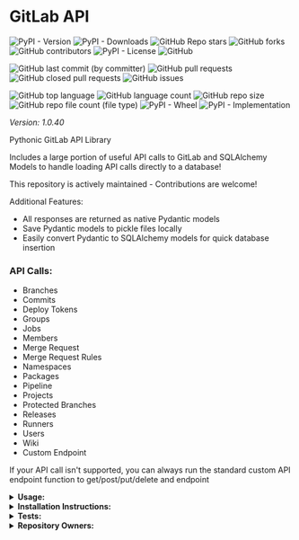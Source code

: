 # GitLab API

![PyPI - Version](https://img.shields.io/pypi/v/gitlab-api)
![PyPI - Downloads](https://img.shields.io/pypi/dd/gitlab-api)
![GitHub Repo stars](https://img.shields.io/github/stars/Knuckles-Team/gitlab-api)
![GitHub forks](https://img.shields.io/github/forks/Knuckles-Team/gitlab-api)
![GitHub contributors](https://img.shields.io/github/contributors/Knuckles-Team/gitlab-api)
![PyPI - License](https://img.shields.io/pypi/l/gitlab-api)
![GitHub](https://img.shields.io/github/license/Knuckles-Team/gitlab-api)

![GitHub last commit (by committer)](https://img.shields.io/github/last-commit/Knuckles-Team/gitlab-api)
![GitHub pull requests](https://img.shields.io/github/issues-pr/Knuckles-Team/gitlab-api)
![GitHub closed pull requests](https://img.shields.io/github/issues-pr-closed/Knuckles-Team/gitlab-api)
![GitHub issues](https://img.shields.io/github/issues/Knuckles-Team/gitlab-api)

![GitHub top language](https://img.shields.io/github/languages/top/Knuckles-Team/gitlab-api)
![GitHub language count](https://img.shields.io/github/languages/count/Knuckles-Team/gitlab-api)
![GitHub repo size](https://img.shields.io/github/repo-size/Knuckles-Team/gitlab-api)
![GitHub repo file count (file type)](https://img.shields.io/github/directory-file-count/Knuckles-Team/gitlab-api)
![PyPI - Wheel](https://img.shields.io/pypi/wheel/gitlab-api)
![PyPI - Implementation](https://img.shields.io/pypi/implementation/gitlab-api)

*Version: 1.0.40*

Pythonic GitLab API Library

Includes a large portion of useful API calls to GitLab and SQLAlchemy Models to handle loading API calls directly to a database!

This repository is actively maintained - Contributions are welcome!

Additional Features:
- All responses are returned as native Pydantic models
- Save Pydantic models to pickle files locally
- Easily convert Pydantic to SQLAlchemy models for quick database insertion


### API Calls:
- Branches
- Commits
- Deploy Tokens
- Groups
- Jobs
- Members
- Merge Request
- Merge Request Rules
- Namespaces
- Packages
- Pipeline
- Projects
- Protected Branches
- Releases
- Runners
- Users
- Wiki
- Custom Endpoint

If your API call isn't supported, you can always run the standard custom API endpoint function to get/post/put/delete and endpoint


<details>
  <summary><b>Usage:</b></summary>

Using the API directly

```python
#!/usr/bin/python

import gitlab_api
from gitlab_api import pydantic_to_sqlalchemy, upsert, save_model, load_model
from gitlab_api.gitlab_db_models import (
    BaseDBModel as Base,
)
import urllib3
import os
from urllib.parse import quote_plus

from sqlalchemy import create_engine
from sqlalchemy.orm import sessionmaker

urllib3.disable_warnings(urllib3.exceptions.InsecureRequestWarning)

gitlab_token = os.environ["GITLAB_TOKEN"]
postgres_username = os.environ["POSTGRES_USERNAME"]
postgres_password = os.environ["POSTGRES_PASSWORD"]
postgres_db_host = os.environ["POSTGRES_DB_HOST"]
postgres_port = os.environ["POSTGRES_PORT"]
postgres_db_name = os.environ["POSTGRES_DB_NAME"]


if __name__ == "__main__":
    print("Creating GitLab Client...")
    client = gitlab_api.Api(
        url="http://gitlab.arpa/api/v4/",
        token=gitlab_token,
        verify=False,
    )
    print("GitLab Client Created\n\n")

    print("\nFetching User Data...")
    user_response = client.get_users(active=True, humans=True)
    print(
        f"Users ({len(user_response.data)}) Fetched - "
        f"Status: {user_response.status_code}\n"
    )

    print("\nFetching Namespace Data...")
    namespace_response = client.get_namespaces()
    print(
        f"Namespaces ({len(namespace_response.data)}) Fetched - "
        f"Status: {namespace_response.status_code}\n"
    )

    print("\nFetching Project Data...")
    project_response = client.get_nested_projects_by_group(group_id=2, per_page=100)
    print(
        f"Projects ({len(project_response.data)}) Fetched - "
        f"Status: {project_response.status_code}\n"
    )

    print("\nFetching Merge Request Data...")
    merge_request_response = client.get_group_merge_requests(
        argument="state=all", group_id=2
    )

    print(
        f"\nMerge Requests ({len(merge_request_response.data)}) Fetched - "
        f"Status: {merge_request_response.status_code}\n"
    )

    # Pipeline Jobs table
    pipeline_job_response = None
    for project in project_response.data:
        job_response = client.get_project_jobs(project_id=project.id)
        if (
                not pipeline_job_response
                and hasattr(job_response, "data")
                and len(job_response.data) > 0
        ):
            pipeline_job_response = job_response
        elif (
                pipeline_job_response
                and hasattr(job_response, "data")
                and len(job_response.data) > 0
        ):
            pipeline_job_response.data.extend(job_response.data)
            print(
                f"Pipeline Jobs ({len(getattr(pipeline_job_response, 'data', []))}) "
                f"Fetched for Project ({project.id}) - "
                f"Status: {pipeline_job_response.status_code}\n"
            )

    print("Saving Pydantic Models...")
    user_file = save_model(model=user_response, file_name="user_model", file_path=".")
    namespace_file = save_model(
        model=namespace_response, file_name="namespace_model", file_path="."
    )
    project_file = save_model(
        model=project_response, file_name="project_model", file_path="."
    )
    merge_request_file = save_model(
        model=merge_request_response, file_name="merge_request_model", file_path="."
    )
    pipeline_job_file = save_model(
        model=pipeline_job_response, file_name="pipeline_job_model", file_path="."
    )
    print("Models Saved")

    print("Loading Pydantic Models...")
    user_response = load_model(file=user_file)
    namespace_response = load_model(file=namespace_file)
    project_response = load_model(file=project_file)
    merge_request_response = load_model(file=merge_request_file)
    pipeline_job_response = load_model(file=pipeline_job_file)
    print("Models Loaded")

    print("Converting Pydantic to SQLAlchemy model...")
    user_db_model = pydantic_to_sqlalchemy(schema=user_response)
    print(f"Database Models: {user_db_model}\n")

    print("Converting Pydantic to SQLAlchemy model...")
    namespace_db_model = pydantic_to_sqlalchemy(schema=namespace_response)
    print(f"Database Models: {namespace_db_model}\n")

    print("Converting Pydantic to SQLAlchemy model...")
    project_db_model = pydantic_to_sqlalchemy(schema=project_response)
    print(f"Database Models: {project_db_model}\n")

    print("Converting Pydantic to SQLAlchemy model...")
    merge_request_db_model = pydantic_to_sqlalchemy(schema=merge_request_response)
    print(f"Database Models: {merge_request_db_model}\n")

    print("Converting Pydantic to SQLAlchemy model...")
    pipeline_db_model = pydantic_to_sqlalchemy(schema=pipeline_job_response)
    print(f"Database Models: {pipeline_db_model}\n")

    print("Creating Engine")
    engine = create_engine(
        f"postgresql://{postgres_username}:{quote_plus(postgres_password)}@"
        f"{postgres_db_host}:{postgres_port}/{postgres_db_name}"
    )
    print("Engine Created\n\n")

    print("Creating Tables...")
    Base.metadata.create_all(engine)
    print("Tables Created\n\n")

    print("Creating Session...")
    Session = sessionmaker(bind=engine)
    session = Session()
    print("Session Created\n\n")

    print(f"Inserting ({len(user_response.data)}) Users Into Database...")
    upsert(session=session, model=user_db_model)
    print("Users Synchronization Complete!\n")

    print(f"Inserting ({len(namespace_response.data)}) Namespaces Into Database...")
    upsert(session=session, model=namespace_db_model)
    print("Namespaces Synchronization Complete!\n")

    print(f"Inserting ({len(project_response.data)}) Projects Into Database...\n")
    upsert(session=session, model=project_db_model)
    print("Projects Synchronization Complete!\n")

    print(
        f"Inserting ({len(merge_request_response.data)}) Merge Requests Into Database..."
    )
    upsert(session=session, model=merge_request_db_model)
    print("Merge Request Synchronization Complete!\n")

    print(
        f"Inserting ({len(pipeline_job_response.data)}) Pipeline Jobs Into Database..."
    )
    upsert(session=session, model=pipeline_db_model)
    print("Pipeline Jobs Synchronization Complete!\n")

    session.close()
    print("Session Closed")

```

</details>

<details>
  <summary><b>Installation Instructions:</b></summary>

Install Python Package

```bash
python -m pip install gitlab-api
```

</details>

<details>
  <summary><b>Tests:</b></summary>

pre-commit check
```bash
pre-commit run --all-files
```

pytest
```bash
python -m pip install -r test-requirements.txt
pytest ./test/test_gitlab_models.py
```

Full pytests

```bash
rm -rf ./dist/* \
&& python setup.py bdist_wheel --universal \
&& python -m pip uninstall gitlab-api -y \
&& python -m pip install  ./dist/*.whl \
&& pytest -vv ./test/test_gitlab_models.py \
&& pytest -vv ./test/test_gitlab_db_models.py \
&& python ./test/test_sqlalchemy.py
```
</details>


<details>
  <summary><b>Repository Owners:</b></summary>


<img width="100%" height="180em" src="https://github-readme-stats.vercel.app/api?username=Knucklessg1&show_icons=true&hide_border=true&&count_private=true&include_all_commits=true" />

![GitHub followers](https://img.shields.io/github/followers/Knucklessg1)
![GitHub User's stars](https://img.shields.io/github/stars/Knucklessg1)
</details>
